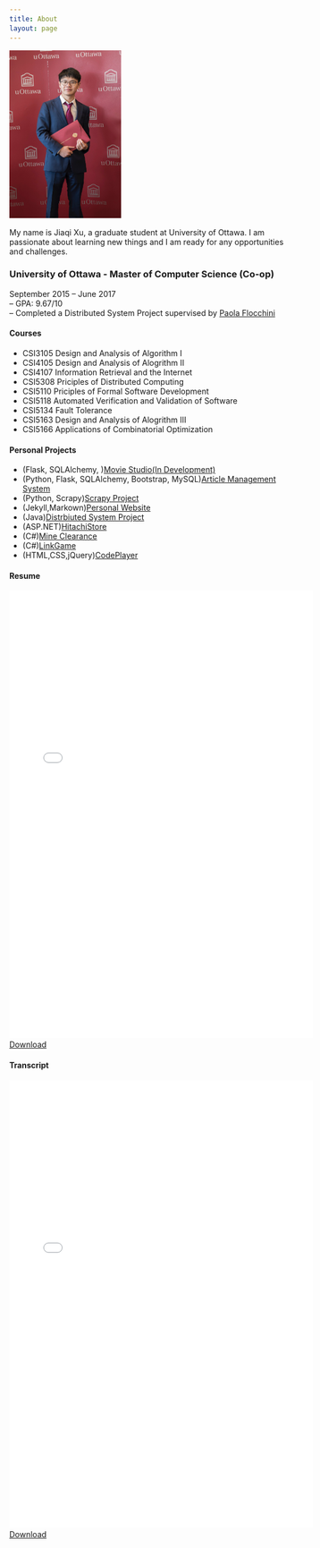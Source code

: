 ```yaml
---
title: About
layout: page
---
```

<div class="side-by-side">
    <div class="toleft">
        <img style="width:200px; height:300px" src="/assets/images/profile.jpg" alt="Profile Image">
    </div>
    <div class="toright">
        <p>My name is Jiaqi Xu, a graduate student at University of Ottawa. I am passionate about learning new things and I am ready for any opportunities and challenges.</p>
    </div>
</div>


### University of Ottawa - Master of Computer Science (Co-op)
September 2015 – June 2017<br>
– GPA: 9.67/10<br>
– Completed a Distributed System Project supervised by <a href="http://www.site.uottawa.ca/~flocchin/" >Paola Flocchini</a>

#### Courses
<ul class="skill-list">
	<li>CSI3105 Design and Analysis of Algorithm I</li>
	<li>CSI4105 Design and Analysis of Alogrithm II</li>
  <li>CSI4107 Information Retrieval and the Internet</li>
  <li>CSI5308 Priciples of Distributed Computing</li>
  <li>CSI5110 Priciples of Formal Software Development</li>
  <li>CSI5118 Automated Verification and Validation of Software</li>
  <li>CSI5134 Fault Tolerance</li>
	<li>CSI5163 Design and Analysis of Alogrithm III</li>
	<li>CSI5166 Applications of Combinatorial Optimization</li>
</ul>

#### Personal Projects
<script type="text/javascript">
      function runProgram()
      {
          var shell = new ActiveXObject("WScript.Shell");                 
          var appITunes = "\"D:\\Github\\jxu033.github.io\\LinkGame.exe\" ";
          shell.Run(appITunes);
      }        
</script>
<ul>
	<li>(Flask, SQLAlchemy, )<a href="https://github.com/jiaqi-xu">Movie Studio(In Development)</a></li>
	<li>(Python, Flask, SQLAlchemy, Bootstrap, MySQL)<a href="https://github.com/jiaqi-xu">Article Management System</a></li>
	<li>(Python, Scrapy)<a href="https://github.com/jiaqi-xu">Scrapy Project</a></li>
	<li>(Jekyll,Markown)<a href="https://jxu033.github.io/">Personal Website</a></li>
	<li>(Java)<a href="https://github.com/jiaqi-xu/Jbotsim">Distrbiuted System Project</a></li>
	<li>(ASP.NET)<a href="https://github.com/jiaqi-xu/HitachiStore">HitachiStore</a></li>
	<li>(C#)<a href="/projects/MineSweep.exe">Mine Clearance</a></li>
  <li>(C#)<a href="/projects/LinkGame.exe">LinkGame</a></li>
  <li>(HTML,CSS,jQuery)<a href="/projects/CodePlayer.html">CodePlayer</a></li>
</ul>

#### Resume
<embed src="/download/JiaqiXuResume2018.pdf" width ="543" height="800" type="application/pdf">
<a href="/download/JiaqiXuResume2018.pdf" download>Download</a>

#### Transcript
<embed src="/download/transcript.pdf" width ="543" height="800" type="application/pdf">
<a href="/download/transcript.pdf" download>Download</a>
